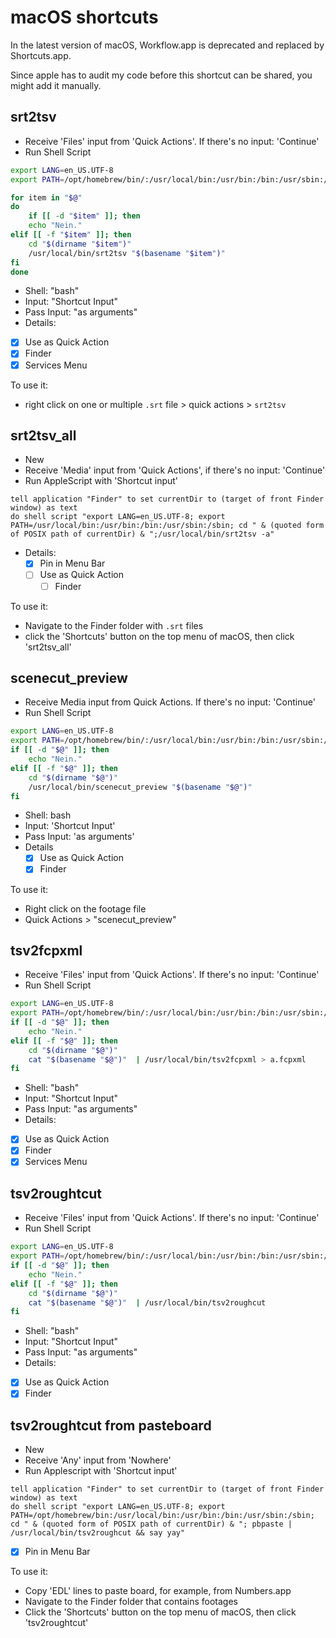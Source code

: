 # macOS shortcuts

In the latest version of macOS, Workflow.app is deprecated and replaced by Shortcuts.app.

Since apple has to audit my code before this shortcut can be shared, you might add it manually.


## srt2tsv

 - Receive 'Files' input from 'Quick Actions'.  If there's no input: 'Continue'
 - Run Shell Script

```bash
export LANG=en_US.UTF-8
export PATH=/opt/homebrew/bin/:/usr/local/bin:/usr/bin:/bin:/usr/sbin:/sbin

for item in "$@"
do
    if [[ -d "$item" ]]; then
	echo "Nein."
elif [[ -f "$item" ]]; then
    cd "$(dirname "$item")"
	/usr/local/bin/srt2tsv "$(basename "$item")"
fi
done
```

 - Shell: "bash"
 - Input: "Shortcut Input"
 - Pass Input: "as arguments"
 - Details:
  - [X] Use as Quick Action
   - [X] Finder
   - [X] Services Menu

To use it:
 - right click on one or multiple `.srt` file > quick actions > `srt2tsv`

## srt2tsv\_all

 - New
 - Receive 'Media' input from 'Quick Actions', if there's no input: 'Continue'
 - Run AppleScript with 'Shortcut input'

```applescript
tell application "Finder" to set currentDir to (target of front Finder window) as text
do shell script "export LANG=en_US.UTF-8; export PATH=/usr/local/bin:/usr/bin:/bin:/usr/sbin:/sbin; cd " & (quoted form of POSIX path of currentDir) & ";/usr/local/bin/srt2tsv -a"
```

 - Details:
    - [X] Pin in Menu Bar
    - [ ] Use as Quick Action
      - [ ] Finder

To use it:
 - Navigate to the Finder folder with `.srt` files
 - click the 'Shortcuts' button on the top menu of macOS, then click 'srt2tsv\_all'

## scenecut\_preview

 - Receive Media input from Quick Actions. If there's no input: 'Continue'
 - Run Shell Script

```bash
export LANG=en_US.UTF-8
export PATH=/opt/homebrew/bin/:/usr/local/bin:/usr/bin:/bin:/usr/sbin:/sbin
if [[ -d "$@" ]]; then
	echo "Nein."
elif [[ -f "$@" ]]; then
    cd "$(dirname "$@")"
	/usr/local/bin/scenecut_preview "$(basename "$@")" 
fi
```
 - Shell: bash
 - Input: 'Shortcut Input'
 - Pass Input: 'as arguments'
 - Details
   - [X] Use as Quick Action
    - [X] Finder

To use it:
 - Right click on the footage file
 - Quick Actions > "scenecut\_preview"

## tsv2fcpxml 

 - Receive 'Files' input from 'Quick Actions'.  If there's no input: 'Continue'
 - Run Shell Script

```bash
export LANG=en_US.UTF-8
export PATH=/opt/homebrew/bin/:/usr/local/bin:/usr/bin:/bin:/usr/sbin:/sbin
if [[ -d "$@" ]]; then
	echo "Nein."
elif [[ -f "$@" ]]; then
    cd "$(dirname "$@")"
	cat "$(basename "$@")"  | /usr/local/bin/tsv2fcpxml > a.fcpxml
fi
```

 - Shell: "bash"
 - Input: "Shortcut Input"
 - Pass Input: "as arguments"
 - Details:
  - [X] Use as Quick Action
   - [X] Finder
   - [X] Services Menu

## tsv2roughtcut

 - Receive 'Files' input from 'Quick Actions'.  If there's no input: 'Continue'
 - Run Shell Script

```bash
export LANG=en_US.UTF-8
export PATH=/opt/homebrew/bin/:/usr/local/bin:/usr/bin:/bin:/usr/sbin:/sbin
if [[ -d "$@" ]]; then
	echo "Nein."
elif [[ -f "$@" ]]; then
    cd "$(dirname "$@")"
	cat "$(basename "$@")"  | /usr/local/bin/tsv2roughcut
fi
```
 - Shell: "bash"
 - Input: "Shortcut Input"
 - Pass Input: "as arguments"
 - Details:
  - [X] Use as Quick Action
   - [X] Finder
## tsv2roughtcut from pasteboard

 - New
 - Receive 'Any' input from 'Nowhere'
 - Run Applescript with 'Shortcut input'

```applescript
tell application "Finder" to set currentDir to (target of front Finder window) as text
do shell script "export LANG=en_US.UTF-8; export PATH=/opt/homebrew/bin:/usr/local/bin:/usr/bin:/bin:/usr/sbin:/sbin; cd " & (quoted form of POSIX path of currentDir) & "; pbpaste | /usr/local/bin/tsv2roughcut && say yay"
```

 - [X] Pin in Menu Bar

To use it:
 - Copy 'EDL' lines to paste board, for example, from Numbers.app
 - Navigate to the Finder folder that contains footages
 - Click the 'Shortcuts' button on the top menu of macOS, then click 'tsv2roughtcut'

